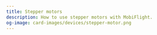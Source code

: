 ```yaml
---
title: Stepper motors
description: How to use stepper motors with MobiFlight.
og-image: card-images/devices/stepper-motor.png
---
```

